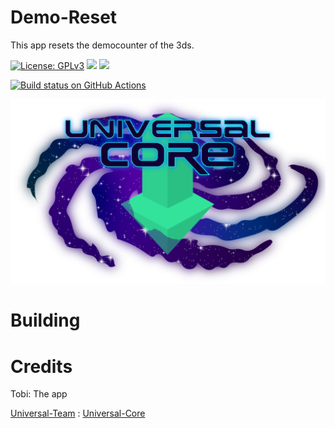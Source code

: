 
# Demo-Reset
This app resets the democounter of the 3ds.

<a href="https://github.com/NPI-D7/Demo-Reset/LICENSE"> <img height="22" src="https://img.shields.io/badge/License-GPLv3-informational.svg?style=for-the-badge" alt="License: GPLv3"></a> <img height="22" src="https://img.shields.io/github/downloads/NPI-D7/Demo-Reset/total.svg?style=for-the-badge"> <a href="https://github.com/NPI-D7/Demo-Reset/releases"><img height="22" src="https://img.shields.io/github/tag/NPI-D7/Demo-Reset.svg?style=for-the-badge"/></a>&nbsp;

<a href="https://github.com/NPI-D7/Demo-Reset/actions?query=workflow%3A%22Build+Demo-Reset%22">
   <img src="https://img.shields.io/github/workflow/status/NPI-D7/Demo-Reset/Build%20Demo-Reset.svg?logo=github&style=for-the-badge" height="22" alt="Build status on GitHub Actions"></a>&nbsp;


![Universal-Core-Logo](https://github.com/Universal-Team/Universal-Core/blob/master/universal-core-logo.png)


# Building

# Credits
Tobi: The app

[Universal-Team](https://github.com/Universal-Team/) : [Universal-Core](https://github.com/Universal-Team/Universal-Core/)

